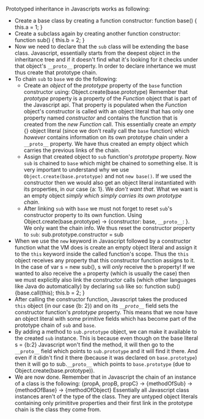 Prototyped inheritance in Javascripts works as following:

 * Create a base class by creating a function constructor:
   function base() { this.a = 1; }
 * Create a subclass again by creating another function constructor:
   function sub() { this.b = 2; }
 * Now we need to declare that the `sub` class will be extending the base class. Javascript, essentially starts from the deepest
   object in the inheritance tree and if it doesn't find what it's looking for it checks under that object's `__proto__` property.
   In order to declare inhertance we must thus create that prototype chain.
 * To chain `sub` to `base` we do the following:
   - Create an *object* of the *prototype* property of the `base` function constructor using:
       Object.create(base.prototype)
     Remember that *prototype* property is a property of the *Function* object that is part of the Javascript api. That property
     is populated when the *Function* object's constructor is called with an object literal that has only one property named
     *constructor* and contains the function that is created from the *new Function* call.
     This essentially create an *empty* {} object literal (since we don't really call the `base` function) which *however* contains
     information on its own prototype chain under a `__proto__` property. 
     We have thus  created an empty object which carries the previous links of the chain.
   - Assign that created object to `sub` function's *prototype* property. Now `sub` is chained to `base` which might be chained to
     something else. It is very important to understand why we use `Object.create(base.prototype)` and not `new base()`. If we used
     the constructor then we would also get an object literal instantiated with its properties, in our case {a: 1}. We *don't want that*.
     What we want is an empty object *simply which simply carries its own prototype chain*.
   - After linking `sub` with `base` we must not forget to reset `sub`'s constructor property to its own function.
     Using Object.create(base.prototype) -> {constructor: base, `__proto__`: <chain info>}. We only want the chain info. We thus reset
     the constructor property to `sub`:
       sub.prototype.constructor = sub
 * When we use the `new` keyword in Javascript followed by a constructor function what the VM does is create an empty object literal
   and assign it to the `this` keyword inside the called function's scope. Thus the `this` object receives any property that this
   constructor function assigns to it. In the case of var s = new sub(), s will *only* receive the `b` property! If we wanted to also
   receive the `a` property (which is usually the case) then we must explicitly also link the constructor calls (which other languages
   like Java do automatically) by declaring `sub` like so: function sub() {base.call(this); this.b = 2; }
 * After calling the constructor function, Javascript takes the produced `this` object (in our case {b: 2}) and on its *`__proto__`*
   field sets the constructor function's *prototype* property. This means that we now have an object literal with some primitive fields
   which has become part of the prototype chain of `sub` and `base`.
 * By adding a method to `sub.prototype` object, we can make it available to the created `sub` instance. This is because even though
   on the base literal s = {b:2} Javascript won't find the method, it will then go to the `__proto__` field which points to `sub.prototype`
   and it will find it there. And even if it didn't find it there (because it was declared on `base.prototype`) then it will go to
   sub.`__proto__` which points to `base.prototype` (due to Object.create(base.prototype)).
 * We are now done. Remember that in Javascript the chain of an instance of a class is the following:
   {propA, propB, propC} -> {methodOfSub} -> {methodOfBase} -> {methodOfObject}
   Essentially all Javascript class instances aren't of the type of the class. They are untyped object literals containing only
   primititve properties and their first link in the prototype chain is the class they come from.
